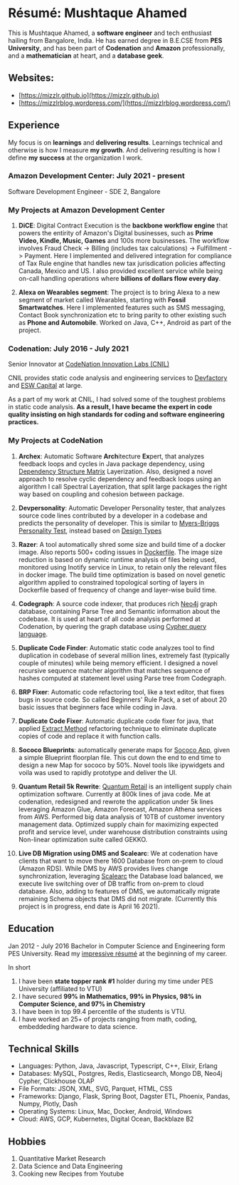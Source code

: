 # Résumé: Mushtaque Ahamed

This is Mushtaque Ahamed, a **software engineer** and tech enthusiast
hailing from Bangalore, India. He has earned degree in B.E.CSE
from **PES University**, and has been part of **Codenation** and **Amazon** professionally,
and a **mathematician** at heart, and a **database geek**.

## Websites:
* [https://mizzlr.github.io](https://mizzlr.github.io)
* [https://mizzlrblog.wordpress.com/](https://mizzlrblog.wordpress.com/)


## Experience

My focus is on **learnings** and **delivering results**. Learnings technical and otherwise is how I measure **my growth**. And delivering resulting is how I define **my success** at the organization I work.

### Amazon Development Center: July 2021 - present

Software Development Engineer - SDE 2, Bangalore

### My Projects at Amazon Development Center 

1. **DiCE**: Digital Contract Execution is the **backbone workflow engine** that powers the entirity of Amazon's Digital businesses, such as **Prime Video, Kindle, Music, Games** and 100s more businesses. The workflow involves Fraud Check -> Billing (includes tax calculations) -> Fulfillment -> Payment. Here I implemented and delivered integration for compliance of Tax Rule engine that handles new tax jurisdication policies affecting Canada, Mexico and US. I also provided excellent service while being on-call handling operations where **billions of dollars flow every day**.

2. **Alexa on Wearables segment**: The project is to bring Alexa to a new segment of market called Wearables, starting with **Fossil Smartwatches**. Here I implemented features such as SMS messaging, Contact Book synchronization etc to bring parity to other existing such as **Phone and Automobile**. Worked on Java, C++, Android as part of the project.

### Codenation: July 2016 - July 2021

Senior Innovator at [CodeNation Innovation Labs (CNIL)](http://codenation.co.in/)

CNIL provides static code analysis and engineering services to
[Devfactory](https://devfactory.com/) and
[ESW Capital](http://www.eswcapital.com/wp-content/uploads/ESW-Capital-Overview.pdf) at large.

As a part of my work at CNIL, I had solved some of the toughest problems in static code analysis.
**As a result, I have became the expert in code quality insisting on high standards for coding and software engineering practices.**

### My Projects at CodeNation

1. **Archex**: Automatic Software **Arch**itecture **Ex**pert, that analyzes feedback loops and cycles in Java package dependency, using [Dependency Structure Matrix](https://en.wikipedia.org/wiki/Design_structure_matrix) Layerization. Also, designed a novel approach to resolve cyclic dependency and feedback loops using an algorithm I call Spectral Layerization, that split large packages the right way based on coupling and cohesion between package.

2. **Devpersonality**: Automatic Developer Personality tester, that analyzes source code lines contributed by a developer in a codebase and predicts the personality of developer. This is similar to [Myers-Briggs Personality Test](https://en.wikipedia.org/wiki/Myers%E2%80%93Briggs_Type_Indicator), instead based on [Design Types](http://design-types.net/)

3. **Razer**: A tool automatically shred some size and build time of a docker image. Also reports 500+ coding issues in [Dockerfile](https://docs.docker.com/engine/reference/builder/). The image size reduction is based on dynamic runtime analysis of files being used, monitored using Inotify service in Linux, to retain only the relevant files in docker image.
The build time optimization is based on novel genetic algorithm applied to constrained topological sorting of layers in Dockerfile based of frequency of change and layer-wise build time.

4. **Codegraph**: A source code indexer, that produces rich [Neo4j](https://neo4j.com/) graph database, containing Parse Tree and Semantic information about the codebase. It is used at heart of all code analysis performed at Codenation, by quering the graph database using [Cypher query language](https://www.opencypher.org/).

5. **Duplicate Code Finder**: Automatic static code analyzes tool to find duplication in codebase of several million lines, extremely fast (typically couple of minutes) while being memory efficient. I designed a novel recursive sequence matcher algorithm that matches sequence of hashes computed at statement level using Parse tree from Codegraph.

6. **BRP Fixer**: Automatic code refactoring tool, like a text editor, that fixes bugs in source code. So called Beginners' Rule Pack, a set of about 20 basic issues that beginners face while coding in Java.

7. **Duplicate Code Fixer**: Automatic duplicate code fixer for java, that applied [Extract Method](https://refactoring.guru/extract-method) refactoring technique to eliminate duplicate copies of code and replace it with function calls.

8. **Sococo Blueprints**: automatically generate maps for [Sococo App](https://www.sococo.com/), given a simple Blueprint floorplan file. This cut down the end to end time to design a new Map for sococo by 50%. Novel tools like ipywidgets and voila was used to rapidly prototype and deliver the UI.  

9. **Quantum Retail 5k Rewrite**: [Quantum Retail](http://quantumretail.com/) is an intelligent supply chain optimization software. Currently at 800k lines of java code. Me at codenation, redesigned and rewrote the application under 5k lines leveraging Amazon Glue, Amazon Forecast, Amazon Athena services from AWS. Performed big data analysis of 10TB of customer inventory management data. Optimized supply chain for maximizing expected profit and service level, under warehouse distribution constraints using Non-linear optimization suite called GEKKO.

10. **Live DB Migration using DMS and Scalearc**: We at codenation have clients that want to move there 1600 Database from on-prem to cloud (Amazon RDS). While DMS by AWS provides lives change synchronization, leveraging [Scalearc](https://www.ignitetech.com/scalearc/) the Database load balanced, we execute live switching over of DB traffic from on-prem to cloud database. Also, adding to features of DMS, we automatically migrate remaining Schema objects that DMS did not migrate. (Currently this project is in progress, end date is April 16 2021).

## Education
Jan 2012 - July 2016
Bachelor in Computer Science and Engineering form PES University.
Read my [impressive résumé](/assets/resume.pdf) at the beginning of my career.

In short
1. I have been **state topper rank #1** holder during my time under PES University (affiliated to VTU)
2. I have secured **99% in Mathematics, 99% in Physics, 98% in Computer Science, and 97% in Chemistry**
3. I have been in top 99.4 percentile of the students is VTU. 
4. I have worked an 25+ of projects ranging from math, coding, embeddeding hardware to data science.


## Technical Skills

* Languages: Python, Java, Javascript, Typescript, C++, Elixir, Erlang
* Databases: MySQL, Postgres, Redis, Elasticsearch, Mongo DB, Neo4j Cypher, Clickhouse OLAP
* File Formats: JSON, XML, SVG, Parquet, HTML, CSS
* Frameworks: Django, Flask, Spring Boot, Dagster ETL, Phoenix, Pandas, Numpy, Plotly, Dash
* Operating Systems: Linux, Mac, Docker, Android, Windows
* Cloud: AWS, GCP, Kubernetes, Digital Ocean, Backblaze B2

## Hobbies

1. Quantitative Market Research
2. Data Science and Data Engineering
3. Cooking new Recipes from Youtube


